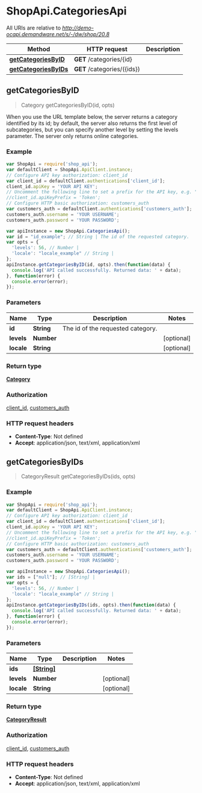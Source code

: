 # ShopApi.CategoriesApi

All URIs are relative to *http://demo-ocapi.demandware.net/s/-/dw/shop/20.8*

Method | HTTP request | Description
------------- | ------------- | -------------
[**getCategoriesByID**](CategoriesApi.md#getCategoriesByID) | **GET** /categories/{id} | 
[**getCategoriesByIDs**](CategoriesApi.md#getCategoriesByIDs) | **GET** /categories/({ids}) | 



## getCategoriesByID

> Category getCategoriesByID(id, opts)



When you use the URL template below, the server returns a category identified by its id; by default, the server  also returns the first level of subcategories, but you can specify another level by setting the levels  parameter. The server only returns online categories.

### Example

```javascript
var ShopApi = require('shop_api');
var defaultClient = ShopApi.ApiClient.instance;
// Configure API key authorization: client_id
var client_id = defaultClient.authentications['client_id'];
client_id.apiKey = 'YOUR API KEY';
// Uncomment the following line to set a prefix for the API key, e.g. "Token" (defaults to null)
//client_id.apiKeyPrefix = 'Token';
// Configure HTTP basic authorization: customers_auth
var customers_auth = defaultClient.authentications['customers_auth'];
customers_auth.username = 'YOUR USERNAME';
customers_auth.password = 'YOUR PASSWORD';

var apiInstance = new ShopApi.CategoriesApi();
var id = "id_example"; // String | The id of the requested category.
var opts = {
  'levels': 56, // Number | 
  'locale': "locale_example" // String | 
};
apiInstance.getCategoriesByID(id, opts).then(function(data) {
  console.log('API called successfully. Returned data: ' + data);
}, function(error) {
  console.error(error);
});

```

### Parameters



Name | Type | Description  | Notes
------------- | ------------- | ------------- | -------------
 **id** | **String**| The id of the requested category. | 
 **levels** | **Number**|  | [optional] 
 **locale** | **String**|  | [optional] 

### Return type

[**Category**](Category.md)

### Authorization

[client_id](../README.md#client_id), [customers_auth](../README.md#customers_auth)

### HTTP request headers

- **Content-Type**: Not defined
- **Accept**: application/json, text/xml, application/xml


## getCategoriesByIDs

> CategoryResult getCategoriesByIDs(ids, opts)



### Example

```javascript
var ShopApi = require('shop_api');
var defaultClient = ShopApi.ApiClient.instance;
// Configure API key authorization: client_id
var client_id = defaultClient.authentications['client_id'];
client_id.apiKey = 'YOUR API KEY';
// Uncomment the following line to set a prefix for the API key, e.g. "Token" (defaults to null)
//client_id.apiKeyPrefix = 'Token';
// Configure HTTP basic authorization: customers_auth
var customers_auth = defaultClient.authentications['customers_auth'];
customers_auth.username = 'YOUR USERNAME';
customers_auth.password = 'YOUR PASSWORD';

var apiInstance = new ShopApi.CategoriesApi();
var ids = ["null"]; // [String] | 
var opts = {
  'levels': 56, // Number | 
  'locale': "locale_example" // String | 
};
apiInstance.getCategoriesByIDs(ids, opts).then(function(data) {
  console.log('API called successfully. Returned data: ' + data);
}, function(error) {
  console.error(error);
});

```

### Parameters



Name | Type | Description  | Notes
------------- | ------------- | ------------- | -------------
 **ids** | [**[String]**](String.md)|  | 
 **levels** | **Number**|  | [optional] 
 **locale** | **String**|  | [optional] 

### Return type

[**CategoryResult**](CategoryResult.md)

### Authorization

[client_id](../README.md#client_id), [customers_auth](../README.md#customers_auth)

### HTTP request headers

- **Content-Type**: Not defined
- **Accept**: application/json, text/xml, application/xml

